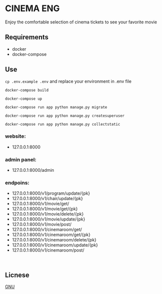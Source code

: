 # CINEMA ENG

Enjoy the comfortable selection of cinema tickets to see your favorite movie

## Requirements

- docker
- docker-compose

## Use

`cp .env.example .env` and replace your environment in .env file

`docker-compose build`

`docker-compose up`

`docker-compose run app python manage.py migrate`

`docker-compose run app python manage.py createsuperuser`

`docker-compose run app python manage.py collectstatic`

### website:
 - 127.0.0.1:8000

### admin panel:
- 127.0.0.1:8000/admin

### endpoins:
- 127.0.0.1:8000/v1/program/update/{pk}
- 127.0.0.1:8000/v1/chair/update/{pk}
- 127.0.0.1:8000/v1/movie/get/
- 127.0.0.1:8000/v1/movie/get/{pk}
- 127.0.0.1:8000/v1/movie/delete/{pk}
- 127.0.0.1:8000/v1/movie/update/{pk}
- 127.0.0.1:8000/v1/movie/post/
- 127.0.0.1:8000/v1/cinemaroom/get/
- 127.0.0.1:8000/v1/cinemaroom/get/{pk}
- 127.0.0.1:8000/v1/cinemaroom/delete/{pk}
- 127.0.0.1:8000/v1/cinemaroom/update/{pk}
- 127.0.0.1:8000/v1/cinemaroom/post/
 

<br>

## Licnese

[GNU](https://github.com/lampesm/cinema-eng/blob/main/LICENSE)